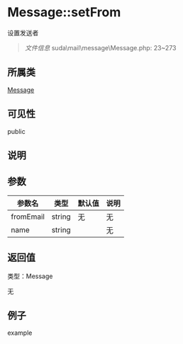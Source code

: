 # Message::setFrom

设置发送者

> *文件信息* suda\mail\message\Message.php: 23~273

## 所属类 

[Message](../Message.md)

## 可见性

 public 

## 说明




## 参数


| 参数名 | 类型 | 默认值 | 说明 |
|--------|-----|-------|-------|
| fromEmail |  string | 无 | 无 |
| name |  string |  | 无 |



## 返回值

类型：Message

无



## 例子

example